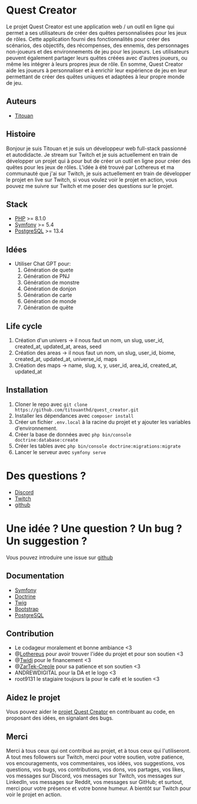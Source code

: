 # Quest Creator

Le projet Quest Creator est une application web / un outil en ligne qui permet a ses utilisateurs de créer des quêtes personnalisées pour les jeux de rôles. Cette application fourni des fonctionnalités pour créer des scénarios, des objectifs, des récompenses, des ennemis, des personnages non-joueurs et des environnements de jeu pour les joueurs. Les utilisateurs peuvent également partager leurs quêtes créées avec d'autres joueurs, ou même les intégrer à leurs propres jeux de rôle. En somme, Quest Creator aide les joueurs à personnaliser et à enrichir leur expérience de jeu en leur permettant de créer des quêtes uniques et adaptées à leur propre monde de jeu.

## Auteurs

- [Titouan](https://www.twitch.tv/titouanthd)

## Histoire

Bonjour je suis Titouan et je suis un développeur web full-stack passionné et autodidacte.
Je stream sur Twitch et je suis actuellement en train de développer un projet qui à pour but de créer un outil en ligne pour créer des quêtes pour les jeux de rôles.
L'idée à été trouvé par Lothereus et ma communauté que j'ai sur Twitch, je suis actuellement en train de développer le projet en live sur Twitch, si vous voulez voir le projet en action, vous pouvez me suivre sur Twitch et me poser des questions sur le projet.

## Stack

- [PHP](https://www.php.net) >= 8.1.0
- [Symfony](https://symfony.com) >= 5.4
- [PostgreSQL](https://www.postgresql.org) >= 13.4

## Idées

- Utiliser Chat GPT pour:
  1. Génération de quete
  2. Génération de PNJ
  3. Génération de monstre
  4. Génération de donjon
  5. Génération de carte
  6. Génération de monde
  7. Génération de quête

## Life cycle

1. Création d'un univers
   -> il nous faut un nom, un slug, user_id, created_at, updated_at, areas, seed
2. Création des areas
   -> il nous faut un nom, un slug, user_id, biome, created_at, updated_at, universe_id, maps
3. Création des maps
   -> name, slug, x, y, user_id, area_id, created_at, updated_at

## Installation

1. Cloner le repo avec `git clone https://github.com/titouanthd/quest_creator.git`
2. Installer les dépendances avec `composer install`
3. Créer un fichier `.env.local` à la racine du projet et y ajouter les variables d'environnement.
4. Créer la base de données avec `php bin/console doctrine:database:create`
5. Créer les tables avec `php bin/console doctrine:migrations:migrate`
6. Lancer le serveur avec `symfony serve`

# Des questions ?

- [Discord](https://discord.gg/wE6Ggh4N)
- [Twitch](https://www.twitch.tv/titouanthd)
- [github](https://github.com/titouanthd/quest_creator/issues)

# Une idée ? Une question ? Un bug ? Un suggestion ?

Vous pouvez introduire une issue sur [github](https://github.com/titouanthd/quest_creator/issues)

## Documentation

- [Symfony](https://symfony.com/doc/current/index.html)
- [Doctrine](https://www.doctrine-project.org/projects/doctrine-orm/en/2.9/index.html)
- [Twig](https://twig.symfony.com/doc/3.x/)
- [Bootstrap](https://getbootstrap.com/docs/5.1/getting-started/introduction/)
- [PostgreSQL](https://www.postgresql.org/docs/13/index.html)

## Contribution

- Le codageur moralement et bonne ambiance <3
- @[Lothereus](https://github.com/lothereus) pour avoir trouver l'idée du projet et pour son soutien <3
- @[Twidi](https://github.com/Twidi) pour le financement <3
- @[ZarTek-Creole](https://github.com/ZarTek-Creole) pour sa patience et son soutien <3
- ANDREWDIGITAL pour la DA et le logo <3
- root9131 le stagiaire toujours la pour le café et le soutien <3

## Aidez le projet

Vous pouvez aider le [projet Quest Creator](https://github.com/titouanthd/quest_creator.git) en contribuant au code, en proposant des idées, en signalant des bugs.

## Merci

Merci à tous ceux qui ont contribué au projet, et à tous ceux qui l'utiliseront.
A tout mes followers sur Twitch, merci pour votre soutien, votre patience, vos encouragements, vos commentaires, vos idées, vos suggestions, vos questions, vos bugs, vos contributions, vos dons, vos partages, vos likes, vos messages sur Discord, vos messages sur Twitch, vos messages sur LinkedIn, vos messages sur Reddit, vos messages sur GitHub; et surtout, merci pour votre présence et votre bonne humeur.
A bientôt sur Twitch pour voir le projet en action.